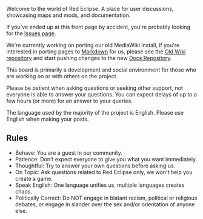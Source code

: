 Welcome to the world of Red Eclipse. A place for user discussions, showcasing maps and mods, and documentation.

If you've ended up at this front page by accident, you're probably looking for the [Issues page](https://redeclipse.net/world/issues).

We're currently working on porting our old MediaWiki install, if you're interested in porting pages to [Markdown](https://guides.github.com/features/mastering-markdown/) for us, please see the [Old Wiki 
repository](https://github.com/red-eclipse/oldwiki) and start pushing changes to the new [Docs Repository](https://github.com/red-eclipse/docs).

This board is primarily a development and social environment for those who are working on or with others on the project.

Please be patient when asking questions or seeking other support, not everyone is able to answer your questions. You can expect delays of up to a few hours (or more) for an answer to your queries.

The language used by the majority of the project is English. Please use English when making your posts.

## Rules

* Behave: You are a guest in our community.
* Patience: Don't expect everyone to give you what you want immediately.
* Thoughtful: Try to answer your own questions before asking us.
* On Topic: Ask questions related to Red Eclipse only, we won't help you create a game.
* Speak English: One language unifies us, multiple languages creates chaos.
* Politically Correct: Do NOT engage in blatant racism, political or religious debates, or engage in slander over the sex and/or orientation of anyone else.
